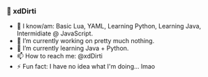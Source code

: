 ### 🍕 xdDirti
- 🙂 I know/am: Basic Lua, YAML, Learning Python, Learning Java, Intermidiate @ JavaScript.
- 🔭 I’m currently working on pretty much nothing.
- 🌱 I’m currently learning Java + Python.
- 📫 How to reach me: @xdDirti
- ⚡ Fun fact: I have no idea what I'm doing... lmao
<!--
**xdDirti/xdDirti** is a ✨ _special_ ✨ repository because its `README.md` (this file) appears on your GitHub profile.

Here are some ideas to get you started:

- 🔭 I’m currently working on ...
- 🌱 I’m currently learning ...
- 👯 I’m looking to collaborate on ...
- 🤔 I’m looking for help with ...
- 💬 Ask me about ...
- 📫 How to reach me: ...
- 😄 Pronouns: ...
- ⚡ Fun fact: ...\
-->
